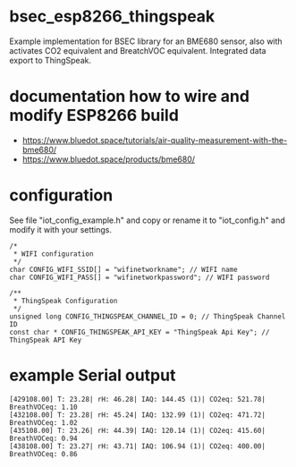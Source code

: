 # bsec_esp8266_thingspeak
Example implementation for BSEC library for an BME680 sensor, also with activates CO2 equivalent and BreatchVOC equivalent. Integrated data export to ThingSpeak.

# documentation how to wire and modify ESP8266 build
* https://www.bluedot.space/tutorials/air-quality-measurement-with-the-bme680/
* https://www.bluedot.space/products/bme680/

# configuration

See file "iot_config_example.h" and copy or rename it to "iot_config.h" and modify it with your settings.

```
/*
 * WIFI configuration
 */
char CONFIG_WIFI_SSID[] = "wifinetworkname"; // WIFI name
char CONFIG_WIFI_PASS[] = "wifinetworkpassword"; // WIFI password

/**
 * ThingSpeak Configuration
 */
unsigned long CONFIG_THINGSPEAK_CHANNEL_ID = 0; // ThingSpeak Channel ID
const char * CONFIG_THINGSPEAK_API_KEY = "ThingSpeak Api Key"; // ThingSpeak API Key
```

# example Serial output

```
[429108.00] T: 23.28| rH: 46.28| IAQ: 144.45 (1)| CO2eq: 521.78| BreathVOCeq: 1.10
[432108.00] T: 23.28| rH: 45.24| IAQ: 132.99 (1)| CO2eq: 471.72| BreathVOCeq: 1.02
[435108.00] T: 23.26| rH: 44.39| IAQ: 120.14 (1)| CO2eq: 415.60| BreathVOCeq: 0.94
[438108.00] T: 23.27| rH: 43.71| IAQ: 106.94 (1)| CO2eq: 400.00| BreathVOCeq: 0.86
```
